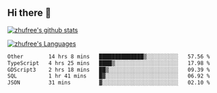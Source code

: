 ## Hi there 👋
[![zhufree's github stats](https://github-readme-stats.vercel.app/api?username=zhufree&show_icons=true&count_private=true)](https://github.com/anuraghazra/github-readme-stats)

[![zhufree's Languages](https://github-readme-stats.vercel.app/api/top-langs/?username=zhufree&layout=compact&langs_count=10)](https://github.com/anuraghazra/github-readme-stats)
<!--START_SECTION:waka-->

```txt
Other        14 hrs 8 mins   ██████████████▒░░░░░░░░░░   57.56 %
TypeScript   4 hrs 25 mins   ████▒░░░░░░░░░░░░░░░░░░░░   17.98 %
GDScript3    2 hrs 18 mins   ██▒░░░░░░░░░░░░░░░░░░░░░░   09.39 %
SQL          1 hr 41 mins    █▓░░░░░░░░░░░░░░░░░░░░░░░   06.92 %
JSON         31 mins         ▓░░░░░░░░░░░░░░░░░░░░░░░░   02.10 %
```

<!--END_SECTION:waka-->

<!--
**zhufree/zhufree** is a ✨ _special_ ✨ repository because its `README.md` (this file) appears on your GitHub profile.

Here are some ideas to get you started:

- 🔭 I’m currently working on ...
- 🌱 I’m currently learning ...
- 👯 I’m looking to collaborate on ...
- 🤔 I’m looking for help with ...
- 💬 Ask me about ...
- 📫 How to reach me: ...
- 😄 Pronouns: ...
- ⚡ Fun fact: ...
-->
